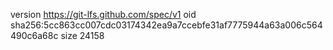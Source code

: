 version https://git-lfs.github.com/spec/v1
oid sha256:5cc863cc007cdc03174342ea9a7ccebfe31af7775944a63a006c564490c6a68c
size 24158
